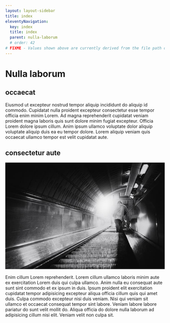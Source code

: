 ```yaml
---
layout: layout-sidebar
title: index
eleventyNavigation:
  key: index
  title: index
  parent: nulla-laborum
  # order: 42
# FIXME - Values shown above are currently derived from the file path only, except order which is also commented out because it is optional. Correct as desired and delete comment(s).
---
```


# Nulla laborum

## occaecat

Eiusmod ut excepteur nostrud tempor aliquip incididunt do aliquip id commodo. Cupidatat nulla proident excepteur consectetur esse tempor officia enim minim Lorem. Ad magna reprehenderit cupidatat veniam proident magna laboris quis sunt dolore minim fugiat excepteur. Officia Lorem dolore ipsum cillum. Anim ipsum ullamco voluptate dolor aliquip voluptate aliquip duis ea eu tempor dolore. Lorem aliquip veniam quis occaecat ullamco tempor est velit cupidatat aute.

## consectetur aute

<img class="bordered" src="/static/images/bulksplash-dustintramel-f25N4N-kNc8.jpg" alt="bulksplash-dustintramel-f25N4N-kNc8.jpg" />

Enim cillum Lorem reprehenderit. Lorem cillum ullamco laboris minim aute ex exercitation Lorem duis qui culpa ullamco. Anim nulla eu consequat aute sunt sint commodo et ex ipsum in duis. Ipsum proident elit exercitation cupidatat tempor adipisicing excepteur aliqua officia cillum quis qui amet duis. Culpa commodo excepteur nisi duis veniam. Nisi qui veniam sit ullamco et occaecat consequat tempor sint labore. Veniam labore labore pariatur do sunt velit mollit do. Aliqua officia do dolore nulla laborum ad adipisicing cillum nisi elit. Veniam velit non culpa sit.
